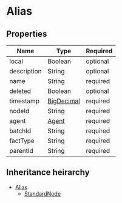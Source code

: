 

# Alias

## Properties

Name | Type | Required
-------- | -------- | --------
local | Boolean | optional
description | String | optional
name | String | required
deleted | Boolean | optional
timestamp | [BigDecimal](BigDecimal.md) | required
nodeId | String | required
agent | [Agent](Agent.md) | required
batchId | String | required
factType | String | required
parentId | String | required




## Inheritance heirarchy


* [Alias](Alias.md)
    * [StandardNode](StandardNode.md)
